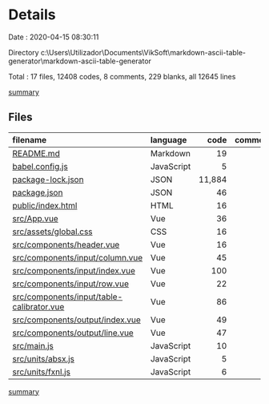 # Details

Date : 2020-04-15 08:30:11

Directory c:\Users\Utilizador\Documents\VikSoft\markdown-ascii-table-generator\markdown-ascii-table-generator

Total : 17 files,  12408 codes, 8 comments, 229 blanks, all 12645 lines

[summary](results.md)

## Files
| filename | language | code | comment | blank | total |
| :--- | :--- | ---: | ---: | ---: | ---: |
| [README.md](/README.md) | Markdown | 19 | 0 | 6 | 25 |
| [babel.config.js](/babel.config.js) | JavaScript | 5 | 0 | 1 | 6 |
| [package-lock.json](/package-lock.json) | JSON | 11,884 | 0 | 1 | 11,885 |
| [package.json](/package.json) | JSON | 46 | 0 | 0 | 46 |
| [public/index.html](/public/index.html) | HTML | 16 | 1 | 1 | 18 |
| [src/App.vue](/src/App.vue) | Vue | 36 | 0 | 9 | 45 |
| [src/assets/global.css](/src/assets/global.css) | CSS | 16 | 1 | 4 | 21 |
| [src/components/header.vue](/src/components/header.vue) | Vue | 16 | 0 | 5 | 21 |
| [src/components/input/column.vue](/src/components/input/column.vue) | Vue | 45 | 0 | 20 | 65 |
| [src/components/input/index.vue](/src/components/input/index.vue) | Vue | 100 | 0 | 57 | 157 |
| [src/components/input/row.vue](/src/components/input/row.vue) | Vue | 22 | 0 | 11 | 33 |
| [src/components/input/table-calibrator.vue](/src/components/input/table-calibrator.vue) | Vue | 86 | 2 | 42 | 130 |
| [src/components/output/index.vue](/src/components/output/index.vue) | Vue | 49 | 2 | 19 | 70 |
| [src/components/output/line.vue](/src/components/output/line.vue) | Vue | 47 | 0 | 33 | 80 |
| [src/main.js](/src/main.js) | JavaScript | 10 | 2 | 10 | 22 |
| [src/units/absx.js](/src/units/absx.js) | JavaScript | 5 | 0 | 5 | 10 |
| [src/units/fxnl.js](/src/units/fxnl.js) | JavaScript | 6 | 0 | 5 | 11 |

[summary](results.md)